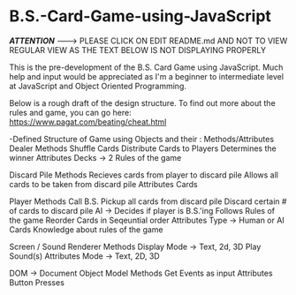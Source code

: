 # B.S.-Card-Game-using-JavaScript
***ATTENTION*** ---> PLEASE CLICK ON EDIT README.md AND NOT TO VIEW REGULAR VIEW AS THE TEXT BELOW IS NOT DISPLAYING PROPERLY

This is the pre-development of the B.S. Card Game using JavaScript. Much help and input would be appreciated as I'm a beginner to
intermediate level at JavaScript and Object Oriented Programming.

Below is a rough draft of the design structure.
To find out more about the rules and game, you can go here: https://www.pagat.com/beating/cheat.html


-Defined Structure of Game using Objects and their : Methods/Attributes
Dealer
     Methods
          Shuffle Cards
          Distribute Cards to Players
          Determines the winner
     Attributes
          Decks -> 2
          Rules of the game


Discard Pile
     Methods
          Recieves cards from player to discard pile
          Allows all cards to be taken from discard pile
     Attributes
          Cards


Player
     Methods
          Call B.S.
          Pickup all cards from discard pile
          Discard certain # of cards to discard pile
          AI -> Decides if player is B.S.'ing
          Follows Rules of the game
          Reorder Cards in Seqeuntial order
     Attributes
          Type -> Human or AI
          Cards
          Knowledge about rules of the game

Screen / Sound Renderer
     Methods
          Display Mode -> Text, 2d, 3D
          Play Sound(s)
     Attributes
          Mode -> Text, 2D, 3D  

DOM -> Document Object Model
     Methods
          Get Events as input
     Attributes
          Button Presses        
